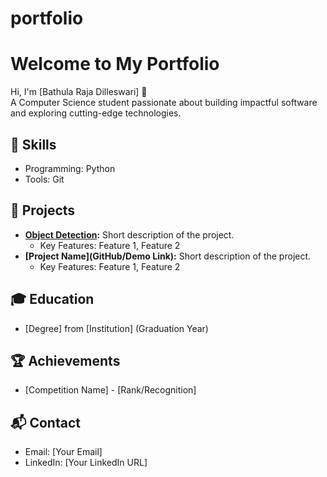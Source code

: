 # portfolio
# Welcome to My Portfolio
Hi, I'm [Bathula Raja Dilleswari] 👋  
A Computer Science student passionate about building impactful software and exploring cutting-edge technologies.

## 🚀 Skills
- Programming: Python
- Tools: Git

## 🌟 Projects
- **[Object Detection](https://github.com/dilleswari1234/Object-Detection-using-Single-Camera):** Short description of the project.
  - Key Features: Feature 1, Feature 2
- **[Project Name](GitHub/Demo Link):** Short description of the project.
  - Key Features: Feature 1, Feature 2

## 🎓 Education
- [Degree] from [Institution] (Graduation Year)

## 🏆 Achievements
- [Competition Name] - [Rank/Recognition]

## 📬 Contact
- Email: [Your Email]
- LinkedIn: [Your LinkedIn URL]
